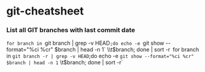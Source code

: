 # git-cheatsheet

### List all GIT branches with last commit date

`for branch in `git branch | grep -v HEAD`;do echo -e `git show --format="%ci %cr" $branch | head -n 1` \\t$branch; done | sort -r`
`for branch in `git branch -r | grep -v HEAD`;do echo -e `git show --format="%ci %cr" $branch | head -n 1` \\t$branch; done | sort -r`
